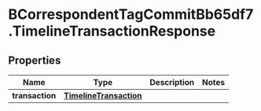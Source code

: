 # BCorrespondentTagCommitBb65df7.TimelineTransactionResponse

## Properties

Name | Type | Description | Notes
------------ | ------------- | ------------- | -------------
**transaction** | [**TimelineTransaction**](TimelineTransaction.md) |  | 


